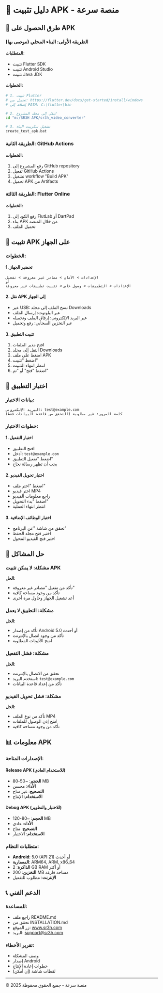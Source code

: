 # 📱 دليل تثبيت APK - منصة سرعة

## 🚀 طرق الحصول على APK

### الطريقة الأولى: البناء المحلي (موصى بها)

#### المتطلبات:
- تثبيت Flutter SDK
- تثبيت Android Studio
- تثبيت Java JDK

#### الخطوات:
```bash
# 1. تثبيت Flutter
# تحميل من: https://flutter.dev/docs/get-started/install/windows
# إضافة إلى PATH: C:\flutter\bin

# 2. انتقل إلى مجلد المشروع
cd "m:/SR3H APK/sr3h_video_converter"

# 3. تشغيل سكريبت البناء
create_test_apk.bat
```

### الطريقة الثانية: GitHub Actions

#### الخطوات:
1. رفع المشروع إلى GitHub repository
2. تفعيل GitHub Actions
3. تشغيل workflow "Build APK"
4. تحميل APK من Artifacts

### الطريقة الثالثة: Flutter Online

#### الخطوات:
1. رفع الكود إلى FlutLab أو DartPad
2. بناء APK من خلال المنصة
3. تحميل الملف

## 📲 تثبيت APK على الجهاز

### الخطوات:

#### 1. تحضير الجهاز
```
الإعدادات > الأمان > مصادر غير معروفة > تفعيل
أو
الإعدادات > التطبيقات > وصول خاص > تثبيت تطبيقات غير معروفة
```

#### 2. نقل APK إلى الجهاز
- عبر USB: نسخ الملف إلى مجلد Downloads
- عبر البلوتوث: إرسال الملف
- عبر البريد الإلكتروني: إرفاق الملف وتحميله
- عبر التخزين السحابي: رفع وتحميل

#### 3. تثبيت التطبيق
1. افتح مدير الملفات
2. انتقل إلى مجلد Downloads
3. اضغط على ملف APK
4. اضغط "تثبيت"
5. انتظر انتهاء التثبيت
6. اضغط "فتح" أو "تم"

## 🧪 اختبار التطبيق

### بيانات الاختبار:
```
البريد الإلكتروني: test@example.com
كلمة المرور: غير مطلوبة (التحقق من قاعدة البيانات فقط)
```

### خطوات الاختبار:

#### 1. اختبار التفعيل
- افتح التطبيق
- أدخل: `test@example.com`
- اضغط "تفعيل التطبيق"
- يجب أن تظهر رسالة نجاح

#### 2. اختبار تحويل الفيديو
- اضغط "اختر ملف"
- اختر فيديو MP4
- راجع معلومات الفيديو
- اضغط "بدء التحويل"
- انتظر انتهاء العملية

#### 3. اختبار الوظائف الإضافية
- تحقق من شاشة "عن البرنامج"
- اختبر فتح مجلد الحفظ
- اختبر فتح الفيديو المحول

## 🔧 حل المشاكل

### مشكلة: لا يمكن تثبيت APK
**الحل:**
- تأكد من تفعيل "مصادر غير معروفة"
- تأكد من وجود مساحة كافية
- أعد تشغيل الجهاز وحاول مرة أخرى

### مشكلة: التطبيق لا يعمل
**الحل:**
- تأكد من إصدار Android 5.0 أو أحدث
- تأكد من وجود اتصال بالإنترنت
- امنح الأذونات المطلوبة

### مشكلة: فشل التفعيل
**الحل:**
- تحقق من الاتصال بالإنترنت
- استخدم البريد: `test@example.com`
- تأكد من إعداد قاعدة البيانات

### مشكلة: فشل تحويل الفيديو
**الحل:**
- تأكد من نوع الملف MP4
- امنح إذن الوصول للملفات
- تأكد من وجود مساحة كافية

## 📊 معلومات APK

### الإصدارات المتاحة:

#### Release APK (للاستخدام العادي)
- **الحجم**: ~50-80 MB
- **الأداء**: محسن
- **التصحيح**: غير متاح
- **الاستخدام**: الإنتاج

#### Debug APK (للاختبار والتطوير)
- **الحجم**: ~80-120 MB
- **الأداء**: عادي
- **التصحيح**: متاح
- **الاستخدام**: الاختبار

### متطلبات النظام:
- **Android**: 5.0 (API 21) أو أحدث
- **المعمارية**: ARM64, ARM, x86_64
- **الذاكرة**: 2 GB RAM أو أكثر
- **التخزين**: 200 MB مساحة فارغة
- **الإنترنت**: مطلوب للتفعيل

## 📞 الدعم الفني

### للمساعدة:
- راجع ملف README.md
- تحقق من INSTALLATION.md
- زر الموقع: www.sr3h.com
- البريد: support@sr3h.com

### تقرير الأخطاء:
- وصف المشكلة
- إصدار Android
- خطوات إعادة الإنتاج
- لقطات شاشة (إن أمكن)

---
© 2025 منصة سرعة - جميع الحقوق محفوظة